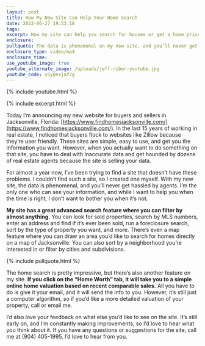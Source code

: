 ```yaml
---
layout: post
title: How My New Site Can Help Your Home Search
date: 2022-06-27 19:53:18
tags:
excerpt: How my site can help you search for houses or get a home price valuation.
enclosure:
pullquote: The data is phenomenal on my new site, and you’ll never get hassled by agents.
enclosure_type: video/mp4
enclosure_time:
use_youtube_image: true
youtube_alternate_image: /uploads/jeff-riber-youtube.jpg
youtube_code: xSyQexjaf7g
---
```

{% include youtube.html %}

{% include excerpt.html %}

Today I’m announcing my new website for buyers and sellers in Jacksonville, Florida: [https://www.findhomesjacksonville.com/](https://www.findhomesjacksonville.com/). In the last 15 years of working in real estate, I noticed that buyers flock to websites like Zillow because they’re user friendly. These sites are simple, easy to use, and get you the information you want. However, when you actually want to do something on that site, you have to deal with inaccurate data and get hounded by dozens of real estate agents because the site is selling your data.&nbsp;

For almost a year now, I’ve been trying to find a site that doesn’t have these problems. I couldn’t find such a site, so I created one myself. With my new site, the data is phenomenal, and you’ll never get hassled by agents. I’m the only one who can see your information, and while I want to help you when the time is right, I don’t want to bother you when it’s not.

**My site has a great advanced search feature where you can filter by almost anything.** You can look for sold properties, search by MLS numbers, enter an address and find if it’s ever been sold, run a foreclosure search, sort by the type of property you want, and more. There’s even a map feature where you can draw an area you’d like to search for homes directly on a map of Jacksonville. You can also sort by a neighborhood you’re interested in or filter by cities and subdivisions.

{% include pullquote.html %}

The home search is pretty impressive, but there’s also another feature on my site. **If you click on the “Home Worth” tab, it will take you to a simple online home valuation based on recent comparable sales.** All you have to do is give it your email, and it will send the info to you. However, it’s still just a computer algorithm, so if you’d like a more detailed valuation of your property, call or email me.

I’d also love your feedback on what else you’d like to see on the site. It’s still early on, and I’m constantly making improvements, so I’d love to hear what you think about it. If you have any questions or suggestions for the site, call me at (904) 405-1995. I’d love to hear from you.
